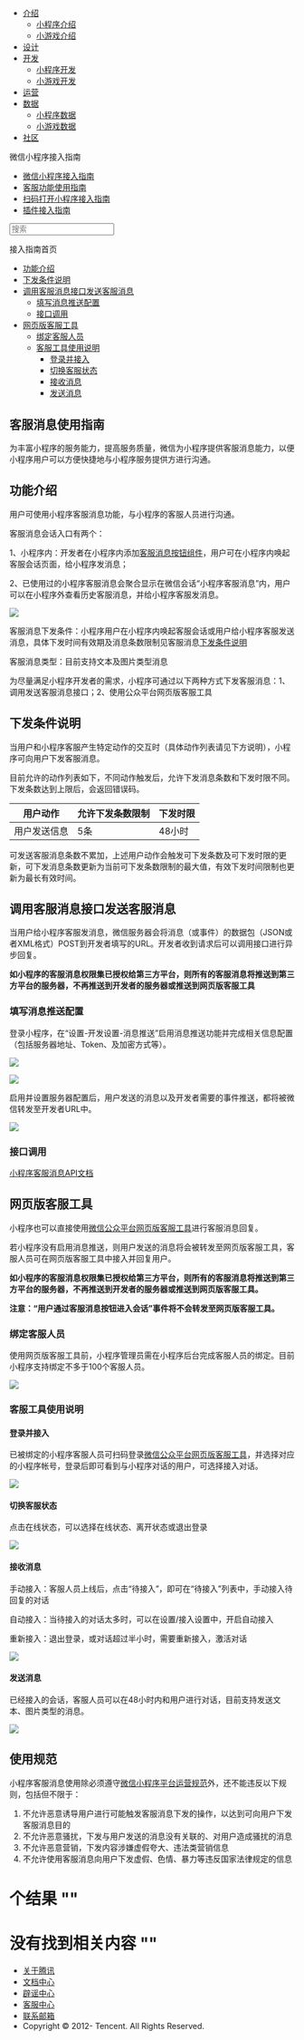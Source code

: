 <div class="book with-summary">

<div class="head">

<div class="head_box">

# [](javascript:; "_('微信公众平台 小程序')")

<div class="header_ctrls">

*   [介绍](javascript:;)
    *   [小程序介绍](https://mp.weixin.qq.com/debug/wxadoc/introduction/index.html)
    *   [小游戏介绍](https://mp.weixin.qq.com/debug/wxagame/introduction/index.html)
*   [设计](https://mp.weixin.qq.com/debug/wxadoc/design/index.html)
*   [开发](javascript:;)
    *   [小程序开发](https://mp.weixin.qq.com/debug/wxadoc/dev/index.html)
    *   [小游戏开发](https://mp.weixin.qq.com/debug/wxagame/dev/index.html)
*   [运营](https://mp.weixin.qq.com/debug/wxadoc/product/index.html)
*   [数据](javascript:;)
    *   [小程序数据](https://mp.weixin.qq.com/debug/wxadoc/analysis/index.html)
    *   [小游戏数据](https://mp.weixin.qq.com/debug/wxagame/analysis/index.html)
*   [社区](https://developers.weixin.qq.com/)

</div>

</div>

</div>

<div class="sub_nav_box">

<div class="sub_nav_inner">

<div class="book-summary-opr" id="js-book-summary-opr"><a class="book-summary-btn"></a></div>

<div class="top_sub_nav">

<div class="top_title_wap"><span class="icon_title icon_doc"></span>

微信小程序接入指南

</div>

*   [微信小程序接入指南](./)
*   [客服功能使用指南](custom.html)
*   [扫码打开小程序接入指南](qrcode.html)
*   [插件接入指南](plugin.html)

</div>

<div id="book-search-input" role="search">

<form><label for="search-input" class="search-icon" id="js-search-icon"></label><input type="text" id="search-input" name="search-input" placeholder="搜索"> </form>

</div>

</div>

</div>

<div class="book-summary">

<div class="book-summary-home" id="js-summary-home"><a><span class="icon_home_s icon_doc"></span><span class="s_title_2">接入指南首页</span></a></div>

<nav role="navigation">

*   [功能介绍](custom.html#功能介绍)
*   [下发条件说明](custom.html#下发条件说明)
*   [调用客服消息接口发送客服消息](custom.html#调用客服消息接口发送客服消息)
    *   [填写消息推送配置](custom.html#填写消息推送配置)
    *   [接口调用](custom.html#接口调用)
*   [网页版客服工具](custom.html#网页版客服工具)
    *   [绑定客服人员](custom.html#绑定客服人员)
    *   [客服工具使用说明](custom.html#客服工具使用说明)
        *   [登录并接入](custom.html#登录并接入)
        *   [切换客服状态](custom.html#切换客服状态)
        *   [接收消息](custom.html#接收消息)
        *   [发送消息](custom.html#发送消息)

</nav>

</div>

<div class="book-body">

<div class="body-inner">

<div class="page-wrapper" tabindex="-1" role="main">

<div class="page-inner">

<div id="book-search-results">

<div class="search-noresults">

<section class="normal markdown-section">

# 客服消息使用指南

为丰富小程序的服务能力，提高服务质量，微信为小程序提供客服消息能力，以便小程序用户可以方便快捷地与小程序服务提供方进行沟通。

## 功能介绍

用户可使用小程序客服消息功能，与小程序的客服人员进行沟通。

客服消息会话入口有两个：

1、小程序内：开发者在小程序内添加[客服消息按钮组件](https://mp.weixin.qq.com/debug/wxadoc/dev/component/contact-button.html)，用户可在小程序内唤起客服会话页面，给小程序发消息；

2、已使用过的小程序客服消息会聚合显示在微信会话“小程序客服消息”内，用户可以在小程序外查看历史客服消息，并给小程序客服发消息。

![](https://developers.weixin.qq.com/miniprogram/introduction/image/x11.png)

客服消息下发条件：小程序用户在小程序内唤起客服会话或用户给小程序客服发送消息，具体下发时间有效期及消息条数限制见客服消息[下发条件说明](#下发条件说明)

客服消息类型：目前支持文本及图片类型消息

为尽量满足小程序开发者的需求，小程序可通过以下两种方式下发客服消息：1、调用发送客服消息接口；2、使用公众平台网页版客服工具

## 下发条件说明

当用户和小程序客服产生特定动作的交互时（具体动作列表请见下方说明），小程序可向用户下发客服消息。

目前允许的动作列表如下，不同动作触发后，允许下发消息条数和下发时限不同。下发条数达到上限后，会返回错误码。

<table>

<thead>

<tr>

<th>用户动作</th>

<th>允许下发条数限制</th>

<th>下发时限</th>

</tr>

</thead>

<tbody>

<tr>

<td>用户发送信息</td>

<td>5条</td>

<td>48小时</td>

</tr>

</tbody>

</table>

可发送客服消息条数不累加，上述用户动作会触发可下发条数及可下发时限的更新，可下发消息条数更新为当前可下发条数限制的最大值，有效下发时间限制也更新为最长有效时间。

## 调用客服消息接口发送客服消息

当用户给小程序客服发消息，微信服务器会将消息（或事件）的数据包（JSON或者XML格式）POST到开发者填写的URL。开发者收到请求后可以调用接口进行异步回复。

**如小程序的客服消息权限集已授权给第三方平台，则所有的客服消息将推送到第三方平台的服务器，不再推送到开发者的服务器或推送到网页版客服工具**

### 填写消息推送配置

登录小程序，在“设置-开发设置-消息推送”启用消息推送功能并完成相关信息配置（包括服务器地址、Token、及加密方式等）。

![](https://developers.weixin.qq.com/miniprogram/introduction/image/c1.png)

![](https://developers.weixin.qq.com/miniprogram/introduction/image/b1.png)

启用并设置服务器配置后，用户发送的消息以及开发者需要的事件推送，都将被微信转发至开发者URL中。

![](https://developers.weixin.qq.com/miniprogram/introduction/image/d1.png)

### 接口调用

[小程序客服消息API文档](https://mp.weixin.qq.com/debug/wxadoc/dev/api/custommsg/receive.html)

## 网页版客服工具

小程序也可以直接使用[微信公众平台网页版客服工具](https://mpkf.weixin.qq.com)进行客服消息回复。

若小程序没有启用消息推送，则用户发送的消息将会被转发至网页版客服工具，客服人员可在网页版客服工具中接入并回复用户。

**如小程序的客服消息权限集已授权给第三方平台，则所有的客服消息将推送到第三方平台的服务器，不再推送到开发者的服务器或推送到网页版客服工具。**

**注意：“用户通过客服消息按钮进入会话”事件将不会转发至网页版客服工具。**

### 绑定客服人员

使用网页版客服工具前，小程序管理员需在小程序后台完成客服人员的绑定。目前小程序支持绑定不多于100个客服人员。

![](https://developers.weixin.qq.com/miniprogram/introduction/image/a1.png)

### 客服工具使用说明

#### 登录并接入

已被绑定的小程序客服人员可扫码登录[微信公众平台网页版客服工具](https://mpkf.weixin.qq.com)，并选择对应的小程序帐号，登录后即可看到与小程序对话的用户，可选择接入对话。

![](https://developers.weixin.qq.com/miniprogram/introduction/image/i1.png)

#### 切换客服状态

点击在线状态，可以选择在线状态、离开状态或退出登录

![](https://developers.weixin.qq.com/miniprogram/introduction/image/f1.png)

#### 接收消息

手动接入：客服人员上线后，点击“待接入”，即可在“待接入”列表中，手动接入待回复的对话

自动接入：当待接入的对话太多时，可以在设置/接入设置中，开启自动接入

重新接入：退出登录，或对话超过半小时，需要重新接入，激活对话

![](https://developers.weixin.qq.com/miniprogram/introduction/image/m1.png)

#### 发送消息

已经接入的会话，客服人员可以在48小时内和用户进行对话，目前支持发送文本、图片类型的消息。

![](https://developers.weixin.qq.com/miniprogram/introduction/image/h1.png)

## 使用规范

小程序客服消息使用除必须遵守[微信小程序平台运营规范](https://mp.weixin.qq.com/debug/wxadoc/product/index.html)外，还不能违反以下规则，包括但不限于：

1.  不允许恶意诱导用户进行可能触发客服消息下发的操作，以达到可向用户下发客服消息目的
2.  不允许恶意骚扰，下发与用户发送的消息没有关联的、对用户造成骚扰的消息
3.  不允许恶意营销，下发内容涉嫌虚假夸大、违法类营销信息
4.  不允许使用客服消息向用户下发虚假、色情、暴力等违反国家法律规定的信息

</section>

</div>

<div class="search-results">

<div class="has-results">

# <span class="search-results-count"></span>个结果 "<span class="search-query"></span>"

</div>

<div class="no-results">

# 没有找到相关内容 "<span class="search-query"></span>"

</div>

</div>

</div>

</div>

</div>

<div class="foot" id="footer">

*   [关于腾讯](http://www.tencent.com/zh-cn/index.shtml)
*   [文档中心](https://mp.weixin.qq.com/debug/wxadoc/introduction/index.html)
*   [辟谣中心](https://mp.weixin.qq.com/cgi-bin/opshowpage?action=dispelinfo&lang=zh_CN&begin=1&count=9)
*   [客服中心](http://kf.qq.com/faq/120911VrYVrA1509086vyumm.html)
*   [联系邮箱](mailto:weixinmp@qq.com)
*   Copyright © 2012-<span id="s_copyright_year"></span> Tencent. All Rights Reserved.

</div>

</div>

[](./#公众号关联小程序)[](qrcode.html)</div>

</div>